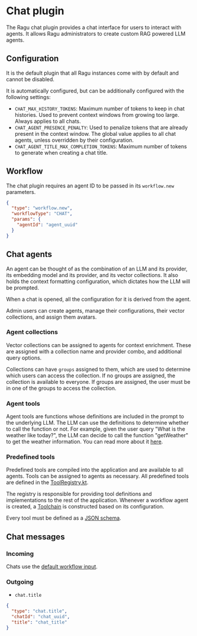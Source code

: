 # Chat plugin

The Ragu chat plugin provides a chat interface for users to interact with agents.
It allows Ragu administrators to create custom RAG powered LLM agents.

## Configuration

It is the default plugin that all Ragu instances come with by default and cannot be disabled.

It is automatically configured, but can be additionally configured with the following settings:

- `CHAT_MAX_HISTORY_TOKENS`: Maximum number of tokens to keep in chat histories. Used to prevent context windows from
  growing too large. Always applies to all chats.
- `CHAT_AGENT_PRESENCE_PENALTY`: Used to penalize tokens that are already present in the context window. The global
  value applies to all chat agents, unless overridden by their configuration.
- `CHAT_AGENT_TITLE_MAX_COMPLETION_TOKENS`: Maximum number of tokens to generate when creating a chat title.

## Workflow

The chat plugin requires an agent ID to be passed in its `workflow.new` parameters.

```json
{
  "type": "workflow.new",
  "workflowType": "CHAT",
  "params": {
    "agentId": "agent_uuid"
  }
}
```

## Chat agents

An agent can be thought of as the combination of an LLM and its provider, its embedding model and its provider,
and its vector collections. It also holds the context formatting configuration, which dictates how the LLM
will be prompted.

When a chat is opened, all the configuration for it is derived from the agent.

Admin users can create agents, manage their configurations, their vector collections, and assign them avatars.

### Agent collections

Vector collections can be assigned to agents for context enrichment. These are assigned with a collection name and
provider combo, and additional query options.

Collections can have `groups` assigned to them, which are used to determine which users can access the collection.
If no groups are assigned, the collection is available to everyone. If groups are assigned, the user must be in one
of the groups to access the collection.

### Agent tools

Agent tools are functions whose definitions are included in the prompt to the underlying LLM. The LLM can use the
definitions to determine whether to call the function or not. For example, given the user query "What is the weather
like today?", the LLM can decide to call the function "getWeather" to get the weather information. You can read more
about it [here](https://platform.openai.com/docs/guides/gpt/function-calling).

### Predefined tools

Predefined tools are compiled into the application and are available to all agents.
Tools can be assigned to agents as necessary. All predefined tools are defined in
the [ToolRegistry.kt](src/main/kotlin/net/barrage/llmao/core/llm/ToolRegistry.kt).

The registry is responsible for providing tool definitions and implementations to the rest of the application.
Whenever a workflow agent is created, a [Toolchain](src/main/kotlin/net/barrage/llmao/core/llm/Toolchain.kt) is
constructed based on its configuration.

Every tool must be defined as a [JSON schema](https://json-schema.org/understanding-json-schema/).

## Chat messages

### Incoming

Chats use the [default workflow input](./MESSAGES.md#default-workflow-input).

### Outgoing

- `chat.title`

```json
{
  "type": "chat.title",
  "chatId": "chat_uuid",
  "title": "chat_title"
}
```
